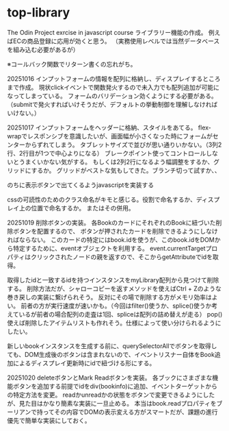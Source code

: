 # top-library
The Odin Project exrcise in javascript course
ライブラリー機能の作成。
例えばECの商品登録に応用が効くと思う。
（実務使用レベルでは当然データベースを組み込む必要があるが）

※コールバック関数でリターン書くの忘れがち。

20251016
インプットフォームの情報を配列に格納し、ディスプレイするところまで作成。
現状clickイベントで関数発火するので未入力でも配列追加が可能になってしまっている。
フォームのバリデーション効くようにする必要がある。
（submitで発火すればいけそうだが、デフォルトの挙動制御を理解しなければいけない。）

20251017
インプットフォームをヘッダーに格納、スタイルをあてる。
flex-wrapでレスポンシブを意識したいが、画面幅が小さくなった時にフォームがセンターからずれてしまう。
タブレットサイズで並びが思い通りいかない。（3列2行、2行目が1つで中心よりになる）
ブレークポイント使ってコントロールしないとうまくいかない気がする。
もしくは2列2行になるよう幅調整をするか、グリッドにするか。
グリッドがベストな気もしてきた。ブランチ切って試すか、、

のちに表示ボタンで出てくるようjavascriptを実装する

cssの可読性のためのクラス命名がキモと感じる。役割で命名するか、ディスプレイ上の位置で命名するか。
またはその併用。

20251019
削除ボタンの実装。
各BookのカードにそれぞれのBookに紐づいた削除ボタンを配置するので、
ボタンが押されたカードを削除できるようにしなければならない。
このカードの特定にはbook.idを使うが、このbook.idをDOMから特定するために、eventオブジェクトを利用する。
event.currentTargetプロパティはクリックされたノードの親を返すので、そこからgetAttributeでidを取得。

取得したidと一致するidを持つインスタンスをmyLibrary配列から見つけて削除する。
削除方法だが、シャローコピーを返すメソッドを使えばCtrl + Zのような巻き戻しの実装に繋げられそう。
反対にその場で削除する方がメモリ効率はよい。
前者の方が実行速度が速いかも。（今回はfilter()使うか、splice()使うか考えているが前者の場合配列の走査は1回、spliceは配列の詰め替えが走る）
pop()使えば削除したアイテムリストも作れそう。仕様によって使い分けられるようにしたい。

新しいbookインスタンスを生成する前に、querySelectorAllでボタンを取得しても、DOM生成後のボタンは含まれないので、イベントリスナー自体をBook追加によるディスプレイ更新時にidで紐づける形にする。

20251020
deleteボタンとMark Readボタンを実装。
各ブックにさまざまな機能ボタンを追加する前提でidをdiv(bookinfo)に追加、イベントターゲットからの特定方法を変更。
readかunreadかの状態をボタンで変更できるようにしたが、見た目はかなり簡素な実装に一旦止める。
本当はbook.readプロパティをブーリアンで持ってその内容でDOMの表示変える方がスマートだが、課題の進行優先で簡単な実装にしておく。
